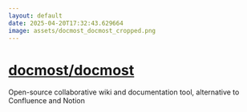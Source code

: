 ```yaml
---
layout: default
date: 2025-04-20T17:32:43.629664
image: assets/docmost_docmost_cropped.png
---
```


# [docmost/docmost](https://github.com/docmost/docmost)

Open-source collaborative wiki and documentation tool, alternative to Confluence and Notion
